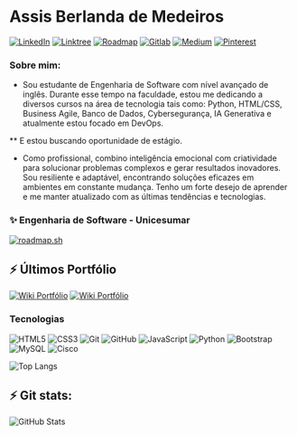 # Assis Berlanda de Medeiros
<!--
[![]()]()
-->
[![LinkedIn](https://img.shields.io/badge/LinkedIn-0A66C2?style=flat&logo=linkedin&logoColor=white)](https://www.linkedin.com/in/assismedeiros/)
[![Linktree](https://img.shields.io/badge/linktree-43E55E?style=flat&logo=linktree&logoColor=white)](https://linktr.ee/techberlanda)
[![Roadmap](https://img.shields.io/badge/Roadmap-000000?style=flat&logo=roadmap.sh&logoColor=white)](https://roadmap.sh/u/techberlanda)
[![Gitlab](https://img.shields.io/badge/GitLab-FC6D26?style=flat&logo=gitlab&logoColor=white)](https://gitlab.com/assisberlanda)
[![Medium](https://img.shields.io/badge/Medium-12100E?style=flat&logo=medium&logoColor=white)](https://medium.com/@berlanda.medeiros)
[![Pinterest](https://img.shields.io/badge/Pinterest-BD081C?style=flat&logo=pinterest&logoColor=white)](https://br.pinterest.com/techBerlanda/)

### Sobre mim:
    
- Sou estudante de Engenharia de Software com nível avançado de inglês. Durante esse tempo na faculdade, estou me dedicando a diversos cursos na área de tecnologia tais como: Python, HTML/CSS, Business Agile, Banco de Dados, Cybersegurança, IA Generativa e atualmente estou focado em DevOps.

** E estou buscando oportunidade de estágio.

- Como profissional, combino inteligência emocional com criatividade para solucionar problemas complexos e gerar resultados inovadores. Sou resiliente e adaptável, encontrando soluções eficazes em ambientes em constante mudança. Tenho um forte desejo de aprender e me manter atualizado com as últimas tendências e tecnologias. 
### ✨ Engenharia de Software - Unicesumar
[![roadmap.sh](https://roadmap.sh/card/tall/6749e7e050394310757b9b24?variant=dark)](https://roadmap.sh)

## ⚡ Últimos Portfólio
[![Wiki Portfólio](https://github-readme-stats.vercel.app/api/pin/?username=assisberlanda&repo=serverRestAPI)](https://github.com/assisberlanda/serverRestAPI)
[![Wiki Portfólio](https://github-readme-stats.vercel.app/api/pin/?username=assisberlanda&repo=k8s-projeto1-app-base)](https://github.com/assisberlanda/k8s-projeto1-app-base)


### Tecnologias
       
![HTML5](https://img.shields.io/badge/HTML5-E34F26?style=for-the-badge&logo=html5&logoColor=white)
![CSS3](https://img.shields.io/badge/CSS3-1572B6?style=for-the-badge&logo=css3&logoColor=white)
![Git](https://img.shields.io/badge/GIT-E44C30?style=for-the-badge&logo=git&logoColor=white)
![GitHub](https://img.shields.io/badge/GitHub-100000?style=for-the-badge&logo=github&logoColor=white)
![JavaScript](https://img.shields.io/badge/JavaScript-F7DF1E?style=for-the-badge&logo=javascript&logoColor=black)
![Python](https://img.shields.io/badge/python-3670A0?style=for-the-badge&logo=python&logoColor=ffdd54)
![Bootstrap](https://img.shields.io/badge/-boostrap-0D1117?style=for-the-badge&logo=bootstrap&labelColor=0D1117)
![MySQL](https://img.shields.io/badge/MySQL-00000F?style=for-the-badge&logo=mysql&logoColor=white)
![Cisco](https://img.shields.io/badge/cisco-%23049fd9.svg?style=for-the-badge&logo=cisco&logoColor=black)
     
![Top Langs](https://github-readme-stats-git-masterrstaa-rickstaa.vercel.app/api/top-langs/?username=assisberlanda&layout=compact&bg_color=000&border_color=30A3DC&title_color=E94D5F&text_color=FFF)               
## ⚡ Git stats:
![GitHub Stats](https://github-readme-stats.vercel.app/api?username=assisberlanda&theme=transparent&bg_color=000&border_color=30A3DC&show_icons=true&icon_color=30A3DC&title_color=E94D5F&text_color=FFF)

<!--

[![]()]() -> Formato para adicionar badges [![LinkedIn](https://github.com/assisberlanda/badges)](perfil linkdin)

[![Repo Card](https://github-readme-stats.vercel.app/api/pin/?username=assisberlanda&repo=python&bg_color=000&border_color=30A3DC&show_icons=true&icon_color=30A3DC&title_color=E94D5F&text_color=FFF)](https://github.com/assisberlanda/python)

**assisberlanda/assisberlanda** is a ✨ _special_ ✨ repository because its `README.md` (this file) appears on your GitHub profile.

Here are some ideas to get you started:

- 🔭 I’m currently working on ...
- 🌱 I’m currently learning ...
- 👯 I’m looking to collaborate on ...
- 🤔 I’m looking for help with ...
- 💬 Ask me about ...
- 📫 How to reach me: ...
- 😄 Pronouns: ...
- ⚡ Fun fact: ...
-->
